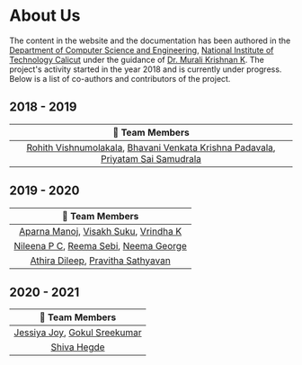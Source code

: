 
# About Us
The content in the website and the documentation has been authored in the [Department of Computer Science and Engineering](https://minerva.nitc.ac.in/), 
[National Institute of Technology Calicut](http://nitc.ac.in/) under the guidance of [Dr. Murali Krishnan K](http://nitc.ac.in/index.php/?url=users/view/474/038/2/0/Murali/5/38/0). The project's activity started in the year 2018 and is currently under progress. Below is a list of co-authors and contributors of the project.

##  2018 - 2019
|                                       👤 Team Members                                   |
|:-------------------------------------------------------------------------------------:|
|[Rohith Vishnumolakala](https://www.linkedin.com/in/rohithvishnumolakala/), [Bhavani Venkata Krishna Padavala](https://www.linkedin.com/in/krishna-padavala), [Priyatam Sai Samudrala](https://www.linkedin.com/in/priyatam-sai-64ab47123/)|

## 2019 - 2020
|                                      👤 Team Members                                    |
|:-------------------------------------------------------------------------------------:|
|[Aparna Manoj](https://www.linkedin.com/in/aparna-manoj-65b9a117b/), [Visakh Suku](https://nitcbase.github.io/about.html),                                      [Vrindha K](https://www.linkedin.com/in/vrindha-k/)|
|[Nileena P C](https://www.linkedin.com/in/nileena-p-c/), [Reema Sebi](https://www.linkedin.com/in/reema-sebi/), [Neema George](https://www.linkedin.com/in/neema-george-93a174175/)|
|[Athira Dileep](https://www.linkedin.com/in/athira-dileepkumar-96a331154/), [Pravitha Sathyavan](https://www.linkedin.com/in/pravitha-sathyavan-3b6b37130/)|

## 2020 - 2021
|                                      👤 Team Members                                    |
|:-------------------------------------------------------------------------------------:|
|[Jessiya Joy](https://www.linkedin.com/in/jessiya-joy-03184b198/), [Gokul Sreekumar](https://www.linkedin.com/in/gokul-sreekumar-63581b174/)|
|[Shiva Hegde](https://www.linkedin.com/in/shivahegde/)|
